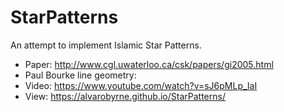 # StarPatterns
An attempt to implement Islamic Star Patterns.
* Paper: http://www.cgl.uwaterloo.ca/csk/papers/gi2005.html
* Paul Bourke line geometry: 
* Video: https://www.youtube.com/watch?v=sJ6pMLp_IaI
* View:  https://alvarobyrne.github.io/StarPatterns/
